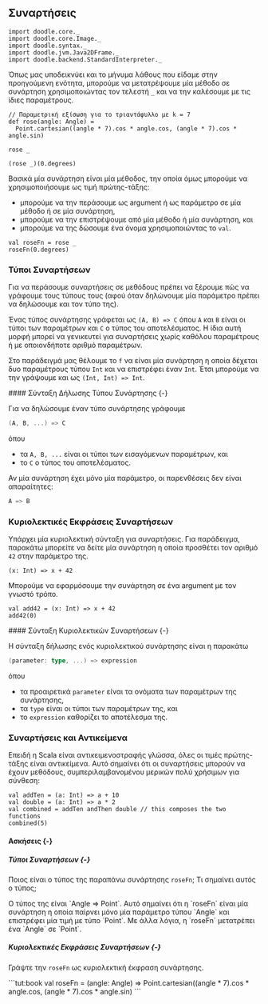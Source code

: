 ## Συναρτήσεις

```tut:invisible
import doodle.core._
import doodle.core.Image._
import doodle.syntax._
import doodle.jvm.Java2DFrame._
import doodle.backend.StandardInterpreter._
```

Όπως μας υποδεικνύει και το μήνυμα λάθους που είδαμε στην προηγούμενη ενότητα, μπορούμε να μετατρέψουμε μία μέθοδο σε συνάρτηση χρησιμοποιώντας τον τελεστή `_` και να την καλέσουμε με τις ίδιες παραμέτρους.


```tut:silent:book
// Παραμετρική εξίσωση για το τριαντάφυλλο με k = 7
def rose(angle: Angle) =
  Point.cartesian((angle * 7).cos * angle.cos, (angle * 7).cos * angle.sin)
```
```tut:book
rose _

(rose _)(0.degrees)
```

Βασικά μία συνάρτηση είναι μία μέθοδος, την οποία όμως μπορούμε να χρησιμοποιήσουμε ως τιμή πρώτης-τάξης:

- μπορούμε να την περάσουμε ως argument ή ως παράμετρο σε μία μέθοδο ή σε μία συνάρτηση,
- μπορούμε να την επιστρέψουμε από μία μέθοδο ή μία συνάρτηση, και
- μπορούμε να της δώσουμε ένα όνομα χρησιμοποιώντας το `val`.

```tut:book
val roseFn = rose _
roseFn(0.degrees)
```


### Τύποι Συναρτήσεων

Για να περάσουμε συναρτήσεις σε μεθόδους πρέπει να ξέρουμε πώς να γράφουμε τους τύπους τους (αφού όταν δηλώνουμε μία παράμετρο πρέπει να δηλώσουμε και τον τύπο της).

Ένας τύπος συνάρτησης γράφεται ως `(A, B) => C` όπου `A` και `B` είναι οι τύποι των παραμέτρων και `C` ο τύπος του αποτελέσματος.
Η ίδια αυτή μορφή μπορεί να γενικευτεί για  συναρτήσεις χωρίς καθόλου παραμέτρους ή με οποιονδήποτε αριθμό παραμέτρων.

Στο παράδειγμά μας θέλουμε το `f` να είναι μία συνάρτηση η οποία δέχεται δυο παραμέτρους τύπου `Int` και να επιστρέφει έναν `Int`. Έτσι μπορούμε να την γράψουμε και ως `(Int, Int) => Int`.

<div class="callout callout-info">
#### Σύνταξη Δήλωσης Τύπου Συνάρτησης {-}

Για να δηλώσουμε έναν τύπο συνάρτησης γράφουμε

```scala
(A, B, ...) => C
```

όπου

- τα `A, B, ...` είναι οι τύποι των εισαγόμενων παραμέτρων, και
- το `C` ο τύπος του αποτελέσματος.

Αν μία συνάρτηση έχει μόνο μία παράμετρο, οι παρενθέσεις δεν είναι απαραίτητες:

```scala
A => B
```
</div>


### Κυριολεκτικές Εκφράσεις Συναρτήσεων

Υπάρχει μία κυριολεκτική σύνταξη για συναρτήσεις.
Για παράδειγμα, παρακάτω μπορείτε να δείτε μία συνάρτηση η οποία προσθέτει τον αριθμό `42` στην παράμετρο της.

```tut:book
(x: Int) => x + 42
```

Μπορούμε να εφαρμόσουμε την συνάρτηση σε ένα argument με τον γνωστό τρόπο.

```tut:book
val add42 = (x: Int) => x + 42
add42(0)
```

<div class="callout callout-info">
#### Σύνταξη Κυριολεκτικών Συναρτήσεων {-}

Η σύνταξη δήλωσης ενός κυριολεκτικού συνάρτησης είναι η παρακάτω

```scala
(parameter: type, ...) => expression
```

όπου
- τα προαιρετικά `parameter` είναι τα ονόματα των παραμέτρων της συνάρτησης,
- τα `type` είναι οι τύποι των παραμέτρων της, και
- το `expression` καθορίζει το αποτέλεσμα της.
</div>


### Συναρτήσεις και Αντικείμενα

Επειδή η Scala είναι αντικειμενοστραφής γλώσσα, όλες οι τιμές πρώτης-τάξης είναι αντικείμενα.
Αυτό σημαίνει ότι οι συναρτήσεις μπορούν να έχουν μεθόδους, συμπεριλαμβανομένου μερικών πολύ χρήσιμων για σύνθεση:

```tut:book
val addTen = (a: Int) => a + 10
val double = (a: Int) => a * 2
val combined = addTen andThen double // this composes the two functions
combined(5)
```

#### Ασκήσεις {-}

##### Τύποι Συναρτήσεων {-}

Ποιος είναι ο τύπος της παραπάνω συνάρτησης `roseFn`; Τι σημαίνει αυτός ο τύπος;

<div class="solution">
Ο τύπος της είναι `Angle => Point`. Αυτό σημαίνει ότι η `roseFn` είναι μία συνάρτηση η οποία παίρνει μόνο μία παράμετρο τύπου `Angle` και επιστρέφει μία τιμή με τύπο `Point`. Με άλλα λόγια, η `roseFn` μετατρέπει ένα `Angle` σε `Point`.
</div>

##### Κυριολεκτικές Εκφράσεις Συναρτήσεων {-}

Γράψτε την `roseFn` ως κυριολεκτική έκφραση συνάρτησης.

<div class="solution">
```tut:book
val roseFn = (angle: Angle) =>
  Point.cartesian((angle * 7).cos * angle.cos, (angle * 7).cos * angle.sin)
```
</div>


